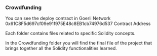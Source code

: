 ### Crowdfunding
You can see the deploy contract in Goerli Network 0x61C8F5d697cf09e91f975E48c8EB1cb74976d537 Contract Address

Each folder contains files related to specific Solidity concepts.

In the Crowdfunding folder you will find the final file of the project that brings together all the Solidity functionalities learned.

